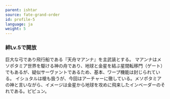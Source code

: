 ```yaml
---
parent: ishtar
source: fate-grand-order
id: profile-5
language: ja
weight: 5
---
```


### 絆Lv.5で開放

巨大な弓であり飛行船である『天舟マアンナ』を主武装とする。
マアンナはメソポタミア世界を駆ける神の舟であり、地球と金星を結ぶ星間転移門（ゲート）でもあるが、疑似サーヴァントであるため、基本、ワープ機能は封じられている。
イシュタルは槍も扱うが、今回はアーチャーに徹している。メソポタミアの神と言いながら、イメージは金星から地球を攻めに飛来したインベーダーのそれである。ピピュン。
